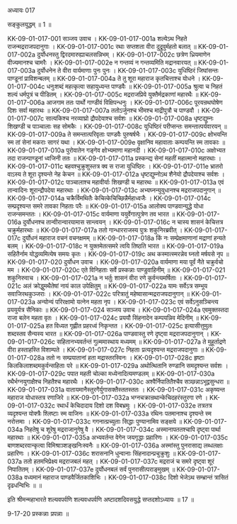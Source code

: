 अध्यायः 017

सङ्कुलयुद्धम् ॥ 1 ॥

KK-09-01-017-001	सञ्जय उवाच ।
KK-09-01-017-001a	शल्येऽथ निहते राजन्मद्रराजपदानुगाः ।
KK-09-01-017-001c	रथाः सप्तशता वीरा दुद्रुवुर्महतो बलात् ॥
KK-09-01-017-002a	दुर्योधनस्तु द्विरदमारुह्याचलसन्निभम् ।
KK-09-01-017-002c	छत्रेण ध्रियमाणेन वीज्यमानश्च चामरैः ।
KK-09-01-017-002e	न गन्तव्यं न गन्तव्यमिति मद्रानवारयत् ॥
KK-09-01-017-003a	दुर्योधनेन ते वीरा वार्यमाणाः पुनः पुनः ।
KK-09-01-017-003c	युधिष्ठिरं जिघांसन्तः पाण्डूनां प्राविशन्बलम् ॥
KK-09-01-017-004a	ते तु शूरा महाराज कृतचित्ताश्च योधने ।
KK-09-01-017-004c	धनुःशब्दं महत्कृत्वा सहायुध्यन्त पाण्डवैः ॥
KK-09-01-017-005a	श्रुत्वा च निहतं शल्यं धर्मपुत्रं च पीडितम् ।
KK-09-01-017-005c	मद्रराजप्रिये युक्तैर्मद्रकाणां महारथैः ॥
KK-09-01-017-006a	आजगाम ततः पार्थो गाण्डीवं विक्षिपन्धनुः ।
KK-09-01-017-006c	पूरयन्रथघोषेण दिशः सर्वा महारथः ॥
KK-09-01-017-007a	ततोऽर्जुनश्च भीमश्च माद्रीपुत्रौ च पाण्डवौ ।
KK-09-01-017-007c	सात्यकिश्च नरव्याघ्रो द्रौपदेयाश्च सर्वशः ॥
KK-09-01-017-008a	धृष्टद्युम्नः शिखण्डी च पाञ्चालाः सह सोमकैः ।
KK-09-01-017-008c	युधिष्ठिरं परीप्सन्तः समन्तात्पर्यवारयन् ॥
KK-09-01-017-009a	ते समन्तात्परिवृताः पाण्डवैः पुरुषर्षभैः ।
KK-09-01-017-009c	क्षोभयन्ति स्म तां सेनां मकराः सागरं यथा ।
KK-09-01-017-009e	वृक्षानिव महावाताः कम्पयन्ति स्म तावकाः ॥
KK-09-01-017-010a	पुरोवातेन गङ्गेव क्षोभ्यमाणा महानदी ।
KK-09-01-017-010c	अक्षोभ्यत तदा राजन्पाण्डूनां ध्वजिनी ततः ॥
KK-09-01-017-011a	प्रस्कन्द्य सेनां महतीं महात्मानो महारथाः ।
KK-09-01-017-011c	बहवश्चुक्रुशुस्तत्र क्व स राजा युधिष्ठिरः ।
KK-09-01-017-011e	भ्रातरो वाऽस्य ते शूरा दृश्यन्ते नेह केचन ॥
KK-09-01-017-012a	धृष्टद्युम्नोऽथ शैनेयो द्रौपदेयाश्च सर्वशः ।
KK-09-01-017-012c	पाञ्चालाश्च महावीर्याः शिखण्डी च महारथः ॥
KK-09-01-017-013a	एवं तान्वादिनः शूरान्द्रौपदेया महारथाः ।
KK-09-01-017-013c	अभ्यघ्नन्युयुधानश्च मद्रराजपदानुगान् ॥
KK-09-01-017-014a	चक्रैर्विमथितैः केचित्केचिच्छिन्नैर्महाध्वजैः ।
KK-09-01-017-014c	सम्प्रदृश्यन्त समरे तावका निहताः परैः ॥
KK-09-01-017-015a	आलोक्य पाण्डवान्युद्धे योधा राजन्समन्ततः ।
KK-09-01-017-015c	वार्यमाणा ययुर्वेगात्पुत्रेण तव भारत ॥
KK-09-01-017-016a	दुर्योधनश्च तान्वीरान्वारयामास सान्त्वयन् ।
KK-09-01-017-016c	न चास्य शासनं केचित्तत्र चक्रुर्महारथाः ॥
KK-09-01-017-017a	ततो गान्धारराजस्य पुत्रः शकुनिरब्रवीत् ।
KK-09-01-017-017c	दुर्योधनं महाराज वचनं वचनक्षमम् ॥
KK-09-01-017-018a	किं नः सम्प्रेक्षमाणानां मद्राणां हन्यते बलम् ।
KK-09-01-017-018c	न युक्तमेतत्समरे त्वयि तिष्ठति भारत ॥
KK-09-01-017-019a	सहितैर्नाम योद्धव्यमित्येष समयः कृतः ।
KK-09-01-017-019c	अथ कस्मात्स्मरन्नेव घ्नतो मर्षयसे नृप ॥
KK-09-01-017-020	दुर्योधन उवाच ।
KK-09-01-017-020a	वार्यमाणा मया पूर्वं नैते चक्रुर्वचो मम ।
KK-09-01-017-020c	एते विनिहताः सर्वे प्रस्कन्नाः पाण्डुवाहिनीम् ॥
KK-09-01-017-021	शकुनिरुवाच ।
KK-09-01-017-021a	न भर्तुः शासनं वीरा रणे कुर्वन्त्यमर्षिताः ।
KK-09-01-017-021c	अलं क्रोद्धुमथैतेषां नायं काल उपेक्षितुम् ॥
KK-09-01-017-022a	यामः सर्वेऽत्र सम्भूय सवाजिरथकुञ्जराः ।
KK-09-01-017-022c	परित्रातुं महेष्वासान्मद्रराजपदानुगान् ॥
KK-09-01-017-023a	अन्योन्यं परिरक्षामो यत्नेन महता नृप ।
KK-09-01-017-023c	एवं सर्वेऽनुसञ्चिन्त्य प्रययुर्यत्र सैनिकाः ॥
KK-09-01-017-024	सञ्जय उवाच ।
KK-09-01-017-024a	एवमुक्तस्तदा राजा बलेन महता वृतः ।
KK-09-01-017-024c	प्रययौ सिंहनादेन कम्पयन्निव मेदिनीम् ॥
KK-09-01-017-025a	हत विध्यत गृह्णीत प्रहरध्वं निकृन्तत ।
KK-09-01-017-025c	इत्यासीत्तुमुलः शब्दस्तव सैन्यस्य भारत ॥
KK-09-01-017-026a	पाण्डवास्तु रणे दृष्ट्वा मद्रराजपदानुगान् ।
KK-09-01-017-026c	सहितानभ्यवर्तन्तं गुल्ममास्थाय मध्यमम् ॥
KK-09-01-017-027a	ते मुहूर्ताद्रणे वीरा हस्ताहस्ति विशाम्पते ।
KK-09-01-017-027c	निहताः प्रत्यदृश्यन्त मद्रराजपदानुगाः ॥
KK-09-01-017-028a	ततो नः सम्प्रयातानां हता मद्रास्तरस्विनः ।
KK-09-01-017-028c	हृष्टाः किलकिलाशब्दमकुर्वन्सहिताः परे ॥
KK-09-01-017-029a	अथोत्थितानि रुण्डानि समदृश्यन्त सर्वशः ।
KK-09-01-017-029c	पपात महती चोल्का मध्येनादित्यमण्डलम् ॥
KK-09-01-017-030a	रथैर्भग्नयुगाक्षैश्च निहतैश्च महारथैः ।
KK-09-01-017-030c	अश्वैर्निपातितैश्चैव सञ्छन्नाऽभूद्वसुन्धरा ॥
KK-09-01-017-031a	वातायमानैस्तुरगैर्युगासक्तैस्ततस्ततः ।
KK-09-01-017-031c	अकृष्यन्त महाराज योधास्तत्र रणाजिरे ॥
KK-09-01-017-032a	भग्नचक्रान्रथान्केचिदहरंस्तुरगा रणे ।
KK-09-01-017-032c	रथार्धं केचिदादाय दिशो दश विबभ्रमुः ।
KK-09-01-017-032e	तत्रतत्र व्यदृश्यन्त योक्त्रैः श्लिष्टाः स्म वाजिनः ॥
KK-09-01-017-033a	रथिनः पतमानाश्च दृश्यन्ते स्म नरोत्तमाः ।
KK-09-01-017-033c	गगनात्प्रच्युताः सिद्धाः पुण्यानामिव सङ्क्षये ॥
KK-09-01-017-034a	निहतेषु च शूरेषु मद्रराजानुगेषु वै ।
KK-09-01-017-034c	अस्मानापततश्चापि दृष्ट्वा पार्था महारथाः ॥
KK-09-01-017-035a	अभ्यवर्तन्त वेगेन जयगृद्धाः प्रहारिणः ।
KK-09-01-017-035c	बाणशब्दरवान्कृत्वा विमिश्राञ्शङ्खनिःस्वनैः ॥
KK-09-01-017-036a	अस्मांस्तु पुनरासाद्य लब्धलक्षाः प्रहारिणः ।
KK-09-01-017-036c	शरासनानि धुन्वानाः सिंहनादान्प्रचुक्रुशुः ॥
KK-09-01-017-037a	ततो हतमभिप्रेक्ष्य मद्रराजबलं महत् ।
KK-09-01-017-037c	मद्रराजं च समरे दृष्ट्वा शूरं निपातितम् ।
KK-09-01-017-037e	दुर्योधनबलं सर्वं पुनरासीत्पराङ्मुखम् ॥
KK-09-01-017-038a	वध्यमानं महाराज पाण्डवैर्जितकाशिभिः ।
KK-09-01-017-038c	दिशो भेजेऽथ सम्भ्रान्तं त्रासितं दृढधन्विभिः ॥ ॥

इति श्रीमन्महाभारते शल्यवपर्वणि शल्यवधपर्वणि अष्टादशदिवसयुद्धे सप्तदशोऽध्यायः ॥ 17 ॥

9-17-20 प्रस्कन्नाः प्रपन्नाः ॥
